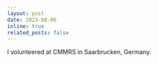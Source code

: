 ```yaml
---
layout: post
date: 2023-08-06
inline: true
related_posts: false
---
```

I volunteered at CMMRS in Saarbrucken, Germany.
